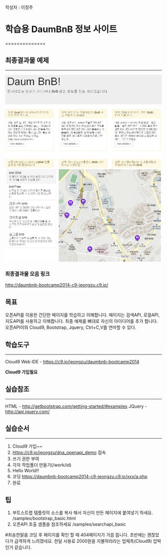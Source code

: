 작성자 : 이정주

# 학습용 DaumBnB 정보 사이트
==============

## 최종결과물 예제
--------------
![검색 API 예제](/complated1.png)
![지도 API 예제](/complated2.png)

### 최종결과물 모음 링크
http://daumbnb-bootcamp2014-c9-jeongzu.c9.io/

## 목표
오픈API를 이용한 간단한 페이지를 학습하고 이해합니다.
페이지는 검색API, 로컬API, 지도API를 사용하고 이해합니다.
최종 예제를 뼈대로 자신의 아이디어를 추가 합니다.
오픈API이외 Cloud9, Bootstrap, Jquery, Ctrl+C,V를 연마할 수 있다.

## 학습도구
--------------
Cloud9 Web IDE - https://c9.io/jeongzu/daumbnb-bootcamp2014

**Cloud9 가입필요**


## 실습참조
--------------
HTML - http://getbootstrap.com/getting-started/#examples
JQuery - http://api.jquery.com/

## 실습순서
--------------
1. Cloud9 가입~~
2. https://c9.io/jeongzu/dna_openapi_demo 접속
3. 쓰기 권한 부여
4. 각자 작업폴더 만들기(/work/id)
5. Hello World!!
6. 코딩
https://daumbnb-bootcamp2014-c9-jeongzu.c9.io/xxx/a.php
7. 완료

## 팁
1. 부트스트랩 템플릿의 소스를 복사 해서 자신이 만든 페이지에 붙여넣기 하세요.
/samples/bootstrap_basic.html
2. 오픈API 호출 샘플을 참조하세요
/samples/searchapi_basic

#죄송한말씀
코딩 후 페이지를 확인 할 때 404페이지가 가끔 뜹니다.
초반에는 괜찮았다가 급격하게 느려졌네요. 한달 사용료 2000원을 지불하라라는 업체측(Cloud9) 압박인거 같습니다.
